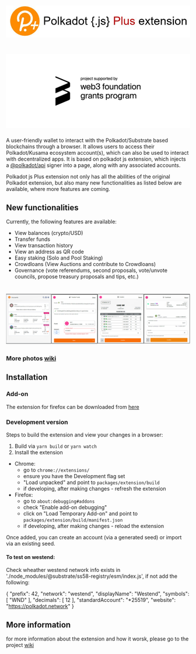 
# ![polkadot{.js} plus extension](packages/extension-plus/docs/logo.jpg)
# ![Supported by W3F](https://raw.githubusercontent.com/Nick-1979/PolkadotJsPlusPictures/main/Web3%20Foundation%20Grants%20Badge/PNG/web3%20foundation_grants_badge_black.png)

A user-friendly wallet to interact with the Polkadot/Substrate based blockchains through a browser. It allows users to access their Polkadot/Kusama ecosystem account(s), which can also be used to interact with decentralized apps. It is based on polkadot js extension, which injects a [@polkadot/api](https://github.com/polkadot-js/api) signer into a page, along with any associated accounts.

Polkadot js Plus extension not only has all the abilities of the original Polkadot extension, but also many new functionalities as listed below are available, where more features are coming.

## New functionalities

Currently, the following features are available:
  - View balances (crypto/USD)
  - Transfer funds
  - View transaction history
  - View an address as QR code
  - Easy staking (Solo and Pool Staking)
  - Crowdloans (View Auctions and contribute to Crowdloans)
  - Governance (vote referendums, second proposals, vote/unvote councils, propose treasury proposals and tips, etc.)
  

# ![polkadot{.js} plus extension intro](packages/extension-plus/docs/intro.png)

### More photos [wiki](https://github.com/Nick-1979/polkadot-Js-Plus-extension/wiki/How-To's)


## Installation 

### Add-on

The extension for firefox can be downloaded from [here](https://addons.mozilla.org/en-US/firefox/addon/polkadot-js-plus-extension/)


### Development version

Steps to build the extension and view your changes in a browser:

1. Build via `yarn build` or `yarn watch`
2. Install the extension
  - Chrome:
    - go to `chrome://extensions/`
    - ensure you have the Development flag set
    - "Load unpacked" and point to `packages/extension/build`
    - if developing, after making changes - refresh the extension
  - Firefox:
    - go to `about:debugging#addons`
    - check "Enable add-on debugging"
    - click on "Load Temporary Add-on" and point to `packages/extension/build/manifest.json`
    - if developing, after making changes - reload the extension


Once added, you can create an account (via a generated seed) or import via an existing seed.

#### To test on westend:

Check wheather westend network info exists in './node_modules/@substrate/ss58-registry/esm/index.js', if not add the following:

{
		"prefix": 42,
		"network": "westend",
		"displayName": "Westend",
		"symbols": [
			"WND"
		],
		"decimals": [
			12
		],
		"standardAccount": "*25519",
		"website": "https://polkadot.network"
	}


## More information 

for more information about the extension and how it worsk, please go to the project [wiki](https://github.com/Nick-1979/polkadot-Js-Plus-extension/wiki) 

<!-- ## To support 


<img src="./packages/extension-plus/docs/logos/dot.svg" width="20" />  17VdcY2F3WvhSLFHBGZreubzQNQ3NZzLbQsugGzHmzzprSG

<img src="./packages/extension-plus/docs/logos/ksm.svg" width="20" />  Cgp9bcq1dGP1Z9B6F2ccTSTHNez9jq2iUX993ZbDVByPSU2 -->
